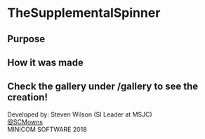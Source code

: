 # TheSupplementalSpinner
## Purpose


## How it was made


## Check the gallery under /gallery to see the creation!



Developed by: Steven Wilson (SI Leader at MSJC) <br>
<a href="https://twitter.com/SCMowns">@SCMowns</a> <br>
MINICOM SOFTWARE 2018
